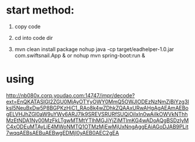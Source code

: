 # start method: #

1. copy code

2. cd into code dir

3. mvn clean install package
   nohup java -cp target/eadhelper-1.0.jar com.swiftsnail.App &
  or
   nohup mvn spring-boot:run &

# using #

http://nb080x.corp.youdao.com:14747/impr/decode?ext=EnQKATASIGI2ZGU0MjAyOTYyOWY0MmQ5OWJlODEzNzNmZjBiYzg3IksI5NeuBxDw5P8BGPKzHiC1_RAo8k4wZDhkZQAAxURwAHgAgAEAmAEBogELVHJhZGl0aW9uYWy6ARJ7Ik9SREVSRURfSUQiOiIxIn0wAiIkOWVkNThhMzEtNDA1Ny00MzFkLTgwMTMtYTlhMGJiYjZiMTlmKG4wADoAQgBSDzIyMC4xODEuMTAyLjE4MWoNMTQ1OTMzMjEwMjUxNngAggEAiAGoDJAB9PLit7wqqAEBsAEBuAEBwgEDMjI0yAEB0AEC2gEA